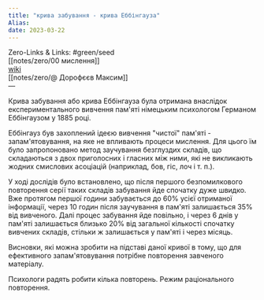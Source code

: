 ```yaml
---
title: "крива забування - крива Еббінгауза"
Alias: 
date: 2023-03-22  
---
```

Zero-Links & Links:  #green/seed  
[[notes/zero/00 мислення]]  
[wiki](https://uk.wikipedia.org/wiki/%D0%9A%D1%80%D0%B8%D0%B2%D0%B0_%D0%B7%D0%B0%D0%B1%D1%83%D0%B2%D0%B0%D0%BD%D0%BD%D1%8F_%D0%95%D0%B1%D0%B1%D1%96%D0%BD%D0%B3%D0%B0%D1%83%D0%B7%D0%B0)  
[[notes/zero/@ Дорофєєв Максим]]  
—  

Крива забування або крива Еббінгауза була отримана внаслідок експериментального вивчення пам'яті німецьким психологом Германом Еббінгаузом у 1885 році.

Еббінгауз був захоплений ідеєю вивчення "чистої" пам'яті - запам'ятовування, на яке не впливають процеси мислення. Для цього їм було запропоновано метод заучування безглуздих складів, що складаються з двох приголосних і гласних між ними, які не викликають жодних смислових асоціацій (наприклад, бов, гіс, лоч і т. п.).

У ході дослідів було встановлено, що після першого безпомилкового повторення серії таких складів забування йде спочатку дуже швидко. Вже протягом першої години забувається до 60% усієї отриманої інформації, через 10 годин після заучування в пам'яті залишається 35% від вивченого. Далі процес забування йде повільно, і через 6 днів у пам'яті залишається близько 20% від загальної кількості спочатку вивчених складів, стільки ж залишається у пам'яті і через місяць.

Висновки, які можна зробити на підставі даної кривої в тому, що для ефективного запам'ятовування потрібне повторення завченого матеріалу.

Психологи радять робити кілька повторень. Режим раціонального повторення.
